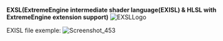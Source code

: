 **EXSL(ExtremeEngine intermediate shader language(EXISL) & HLSL with ExtremeEngine extension support)** ![EXSLLogo](https://github.com/user-attachments/assets/1d26f5f8-b0e0-4411-8688-625af196fca9)

EXISL file exemple:
![Screenshot_453](https://github.com/user-attachments/assets/9d089d82-72f5-4893-ae00-78acbbc47ada)
